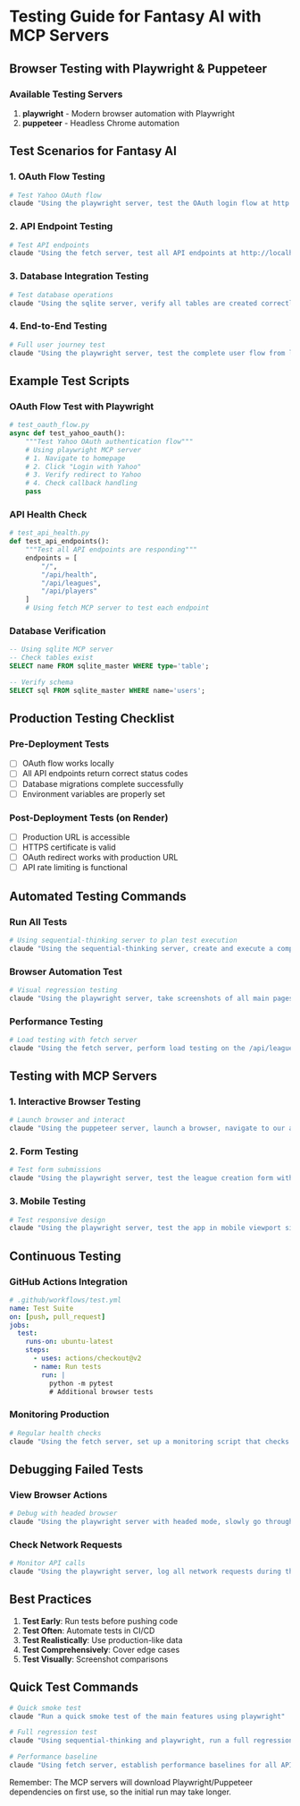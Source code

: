 # Testing Guide for Fantasy AI with MCP Servers

## Browser Testing with Playwright & Puppeteer

### Available Testing Servers

1. **playwright** - Modern browser automation with Playwright
2. **puppeteer** - Headless Chrome automation

## Test Scenarios for Fantasy AI

### 1. OAuth Flow Testing
```bash
# Test Yahoo OAuth flow
claude "Using the playwright server, test the OAuth login flow at http://localhost:8000"
```

### 2. API Endpoint Testing
```bash
# Test API endpoints
claude "Using the fetch server, test all API endpoints at http://localhost:8000/docs"
```

### 3. Database Integration Testing
```bash
# Test database operations
claude "Using the sqlite server, verify all tables are created correctly in fantasy_ai.db"
```

### 4. End-to-End Testing
```bash
# Full user journey test
claude "Using the playwright server, test the complete user flow from login to viewing fantasy stats"
```

## Example Test Scripts

### OAuth Flow Test with Playwright
```python
# test_oauth_flow.py
async def test_yahoo_oauth():
    """Test Yahoo OAuth authentication flow"""
    # Using playwright MCP server
    # 1. Navigate to homepage
    # 2. Click "Login with Yahoo"
    # 3. Verify redirect to Yahoo
    # 4. Check callback handling
    pass
```

### API Health Check
```python
# test_api_health.py
def test_api_endpoints():
    """Test all API endpoints are responding"""
    endpoints = [
        "/",
        "/api/health",
        "/api/leagues",
        "/api/players"
    ]
    # Using fetch MCP server to test each endpoint
```

### Database Verification
```sql
-- Using sqlite MCP server
-- Check tables exist
SELECT name FROM sqlite_master WHERE type='table';

-- Verify schema
SELECT sql FROM sqlite_master WHERE name='users';
```

## Production Testing Checklist

### Pre-Deployment Tests
- [ ] OAuth flow works locally
- [ ] All API endpoints return correct status codes
- [ ] Database migrations complete successfully
- [ ] Environment variables are properly set

### Post-Deployment Tests (on Render)
- [ ] Production URL is accessible
- [ ] HTTPS certificate is valid
- [ ] OAuth redirect works with production URL
- [ ] API rate limiting is functional

## Automated Testing Commands

### Run All Tests
```bash
# Using sequential-thinking server to plan test execution
claude "Using the sequential-thinking server, create and execute a comprehensive test plan for the Fantasy AI application"
```

### Browser Automation Test
```bash
# Visual regression testing
claude "Using the playwright server, take screenshots of all main pages and compare with baseline"
```

### Performance Testing
```bash
# Load testing with fetch server
claude "Using the fetch server, perform load testing on the /api/leagues endpoint with 100 concurrent requests"
```

## Testing with MCP Servers

### 1. Interactive Browser Testing
```bash
# Launch browser and interact
claude "Using the puppeteer server, launch a browser, navigate to our app, and take a screenshot"
```

### 2. Form Testing
```bash
# Test form submissions
claude "Using the playwright server, test the league creation form with various inputs"
```

### 3. Mobile Testing
```bash
# Test responsive design
claude "Using the playwright server, test the app in mobile viewport sizes"
```

## Continuous Testing

### GitHub Actions Integration
```yaml
# .github/workflows/test.yml
name: Test Suite
on: [push, pull_request]
jobs:
  test:
    runs-on: ubuntu-latest
    steps:
      - uses: actions/checkout@v2
      - name: Run tests
        run: |
          python -m pytest
          # Additional browser tests
```

### Monitoring Production
```bash
# Regular health checks
claude "Using the fetch server, set up a monitoring script that checks production endpoints every 5 minutes"
```

## Debugging Failed Tests

### View Browser Actions
```bash
# Debug with headed browser
claude "Using the playwright server with headed mode, slowly go through the OAuth flow so I can see what's happening"
```

### Check Network Requests
```bash
# Monitor API calls
claude "Using the playwright server, log all network requests during the login flow"
```

## Best Practices

1. **Test Early**: Run tests before pushing code
2. **Test Often**: Automate tests in CI/CD
3. **Test Realistically**: Use production-like data
4. **Test Comprehensively**: Cover edge cases
5. **Test Visually**: Screenshot comparisons

## Quick Test Commands

```bash
# Quick smoke test
claude "Run a quick smoke test of the main features using playwright"

# Full regression test
claude "Using sequential-thinking and playwright, run a full regression test suite"

# Performance baseline
claude "Using fetch server, establish performance baselines for all API endpoints"
```

Remember: The MCP servers will download Playwright/Puppeteer dependencies on first use, so the initial run may take longer.